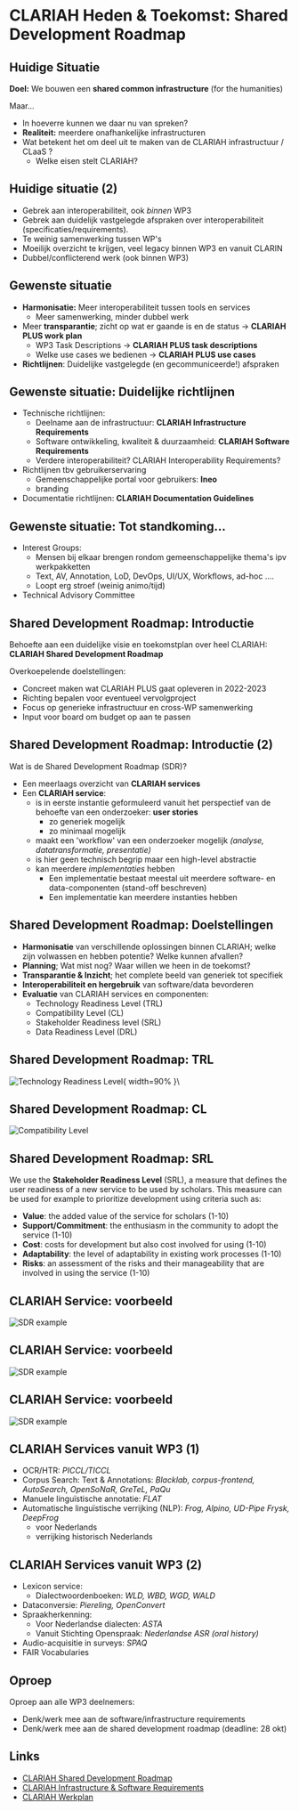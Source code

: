 # CLARIAH Heden & Toekomst: Shared Development Roadmap

## Huidige Situatie

**Doel:** We bouwen een **shared common infrastructure** (for the humanities)

Maar...

* In hoeverre kunnen we daar nu van spreken?
* **Realiteit:** meerdere onafhankelijke infrastructuren
* Wat betekent het om deel uit te maken van de CLARIAH infrastructuur / CLaaS ?
    * Welke eisen stelt CLARIAH?

## Huidige situatie (2)

* Gebrek aan interoperabiliteit, ook *binnen* WP3
* Gebrek aan duidelijk vastgelegde afspraken over interoperabiliteit
  (specificaties/requirements).
* Te weinig samenwerking tussen WP's
* Moeilijk overzicht te krijgen, veel legacy binnen WP3 en vanuit CLARIN
* Dubbel/conflicterend werk (ook binnen WP3)

## Gewenste situatie

* **Harmonisatie:** Meer interoperabiliteit tussen tools en services
    * Meer samenwerking, minder dubbel werk
* Meer **transparantie**; zicht op wat er gaande is en de status -> **CLARIAH PLUS work plan**
    * WP3 Task Descriptions -> **CLARIAH PLUS task descriptions**
    * Welke use cases we bedienen -> **CLARIAH PLUS use cases**
* **Richtlijnen**: Duidelijke vastgelegde (en gecommuniceerde!) afspraken

## Gewenste situatie: Duidelijke richtlijnen

* Technische richtlijnen:
    * Deelname aan de infrastructuur: **CLARIAH Infrastructure Requirements**
    * Software ontwikkeling, kwaliteit & duurzaamheid: **CLARIAH Software Requirements**
    * Verdere interoperabiliteit? CLARIAH Interoperability Requirements?
* Richtlijnen tbv gebruikerservaring
    * Gemeenschappelijke portal voor gebruikers: **Ineo**
    * branding
* Documentatie richtlijnen: **CLARIAH Documentation Guidelines**

## Gewenste situatie: Tot standkoming...

* Interest Groups:
    * Mensen bij elkaar brengen rondom gemeenschappelijke thema's ipv werkpakketten
    * Text, AV, Annotation, LoD, DevOps, UI/UX, Workflows, ad-hoc ....
    * Loopt erg stroef (weinig animo/tijd)
* Technical Advisory Committee

## Shared Development Roadmap: Introductie

Behoefte aan een duidelijke visie en toekomstplan over
heel CLARIAH: **CLARIAH Shared Development Roadmap**

Overkoepelende doelstellingen:

* Concreet maken wat CLARIAH PLUS gaat opleveren in 2022-2023
* Richting bepalen voor eventueel vervolgproject
* Focus op generieke infrastructuur en cross-WP samenwerking
* Input voor board om budget op aan te passen

## Shared Development Roadmap: Introductie (2)

Wat is de Shared Development Roadmap (SDR)?

* Een meerlaags overzicht van **CLARIAH services**
* Een **CLARIAH service**:
    * is in eerste instantie geformuleerd vanuit het perspectief van de behoefte van een onderzoeker: **user stories**
        * zo generiek mogelijk
        * zo minimaal mogelijk
    * maakt een 'workflow' van een onderzoeker mogelijk *(analyse, datatransformatie, presentatie)*
    * is hier geen technisch begrip maar een high-level abstractie
    * kan meerdere *implementaties* hebben
        * Een implementatie bestaat meestal uit meerdere software- en data-componenten (stand-off beschreven)
        * Een implementatie kan meerdere instanties hebben

## Shared Development Roadmap: Doelstellingen

* **Harmonisatie** van verschillende oplossingen binnen CLARIAH; welke zijn volwassen en hebben potentie?
  Welke kunnen afvallen?
* **Planning**; Wat mist nog? Waar willen we heen in de toekomst?
* **Transparantie & Inzicht**; het complete beeld van generiek tot specifiek
* **Interoperabiliteit en hergebruik** van software/data bevorderen
* **Evaluatie** van CLARIAH services en componenten:
    * Technology Readiness Level (TRL)
    * Compatibility Level (CL)
    * Stakeholder Readiness level (SRL)
    * Data Readiness Level (DRL)

## Shared Development Roadmap: TRL

![Technology Readiness Level](assets/trl.png){ width=90% }\

## Shared Development Roadmap: CL

![Compatibility Level](assets/cl.png)

## Shared Development Roadmap: SRL

We use the **Stakeholder Readiness Level** (SRL), a measure that defines the user
readiness of a new service to be used by scholars. This measure can be used for
example to prioritize development using criteria such as:

* **Value**: the added value of the service for scholars (1-10)
* **Support/Commitment**: the enthusiasm in the community to adopt the service (1-10)
* **Cost**: costs for development but also cost involved for using (1-10)
* **Adaptability**: the level of adaptability in existing work processes (1-10)
* **Risks**: an assessment of the risks and their manageability that are involved in using the service (1-10)

## CLARIAH Service: voorbeeld

![SDR example](assets/example1.png)

## CLARIAH Service: voorbeeld

![SDR example](assets/example2.png)

## CLARIAH Service: voorbeeld

![SDR example](assets/example3.png)

## CLARIAH Services vanuit WP3 (1)

* OCR/HTR: *PICCL/TICCL*
* Corpus Search: Text & Annotations:  *Blacklab, corpus-frontend, AutoSearch, OpenSoNaR, GreTeL, PaQu*
* Manuele linguïstische annotatie: *FLAT*
* Automatische linguïstische verrijking (NLP): *Frog, Alpino, UD-Pipe Frysk, DeepFrog*
    * voor Nederlands
    * verrijking historisch Nederlands

## CLARIAH Services vanuit WP3 (2)

* Lexicon service:
    * Dialectwoordenboeken: *WLD, WBD, WGD, WALD*
* Dataconversie: *Piereling, OpenConvert*
* Spraakherkenning:
    * Voor Nederlandse dialecten: *ASTA*
    * Vanuit Stichting Openspraak: *Nederlandse ASR (oral history)*
* Audio-acquisitie in surveys: *SPAQ*
* FAIR Vocabularies

## Oproep

Oproep aan alle WP3 deelnemers:

* Denk/werk mee aan de software/infrastructure requirements
* Denk/werk mee aan de shared development roadmap (deadline: 28 okt)

## Links

* [CLARIAH Shared Development Roadmap](https://docs.google.com/document/d/1dCTK5w9jJRKIQuQ9t_xl7YbTtFljLoLTNT3C2EEIPtg/edit?usp=sharing)
* [CLARIAH Infrastructure & Software Requirements](https://github.com/CLARIAH/IG-DevOps/issues/4)
* [CLARIAH Werkplan](https://docs.google.com/spreadsheets/d/1WTbtA20vpKz5Oo_EnDYe1xNhRpR24mr0eESPa49jALg/edit#gid=151792289)



